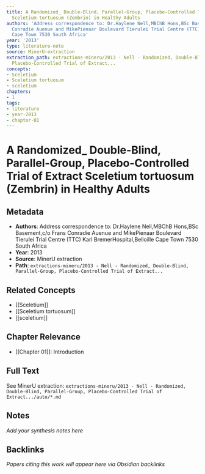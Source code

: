 ```yaml
---
title: A Randomized_ Double-Blind, Parallel-Group, Placebo-Controlled Trial of Extract
  Sceletium tortuosum (Zembrin) in Healthy Adults
authors: 'Address correspondence to: Dr.Haylene Nell,MBChB Hons,BSc Basement,c/o Frans
  Conradie Auenue and MikePienaar Boulevard Tierulei Trial Centre (TTC) Karl BremerHospital,Belloille
  Cape Town 7530 South Africa'
year: '2013'
type: literature-note
source: MinerU-extraction
extraction_path: extractions-mineru/2013 - Nell - Randomized, Double-Blind, Parallel-Group,
  Placebo-Controlled Trial of Extract...
concepts:
- Sceletium
- Sceletium tortuosum
- sceletium
chapters:
- 1
tags:
- literature
- year-2013
- chapter-01
---
```


# A Randomized_ Double-Blind, Parallel-Group, Placebo-Controlled Trial of Extract Sceletium tortuosum (Zembrin) in Healthy Adults

## Metadata

- **Authors**: Address correspondence to: Dr.Haylene Nell,MBChB Hons,BSc Basement,c/o Frans Conradie Auenue and MikePienaar Boulevard Tierulei Trial Centre (TTC) Karl BremerHospital,Belloille Cape Town 7530 South Africa
- **Year**: 2013
- **Source**: MinerU extraction
- **Path**: `extractions-mineru/2013 - Nell - Randomized, Double-Blind, Parallel-Group, Placebo-Controlled Trial of Extract...`

## Related Concepts

- [[Sceletium]]
- [[Sceletium tortuosum]]
- [[sceletium]]

## Chapter Relevance

- [[Chapter 01]]: Introduction

## Full Text

See MinerU extraction: `extractions-mineru/2013 - Nell - Randomized, Double-Blind, Parallel-Group, Placebo-Controlled Trial of Extract.../auto/*.md`

## Notes

*Add your synthesis notes here*

## Backlinks

*Papers citing this work will appear here via Obsidian backlinks*
